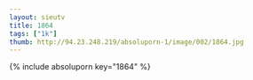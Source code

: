 ```yaml
--- 
layout: sieutv
title: 1864
tags: ["1k"]
thumb: http://94.23.248.219/absoluporn-1/image/002/1864.jpg
---
```

{% include absoluporn key="1864" %} 
